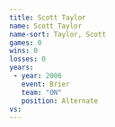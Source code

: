 ```yaml
---
title: Scott Taylor
name: Scott Taylor
name-sort: Taylor, Scott
games: 0
wins: 0
losses: 0
years:
 - year: 2006
   event: Brier
   team: "ON"
   position: Alternate
vs:
---
```

